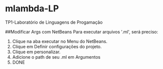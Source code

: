 # mlambda-LP
TP1-Laboratório de Linguagens de Progamação

##Modificar Args com NetBeans
Para executar arquivos '.ml', será preciso:
	<ol>
		<li>Clique na aba executar no Menu do NetBeans.</li>
		<li>Clique em Definir configurações do projeto.</li>
		<li>Clique em personalizar.</li>
		<li>Adicione o path de seu .ml em Argumentos</li>
		<li>DONE</li>
	</ol>